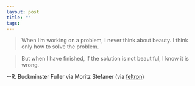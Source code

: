 ```yaml
---
layout: post
title: ""
tags:
---
```

> When I’m working on a problem, I never think about beauty. I think only how
to solve the problem.

>

> But when I have finished, if the solution is not beautiful, I know it is
wrong.

--R. Buckminster Fuller via Moritz Stefaner (via [feltron](http://feltron.tumblr.com/))

